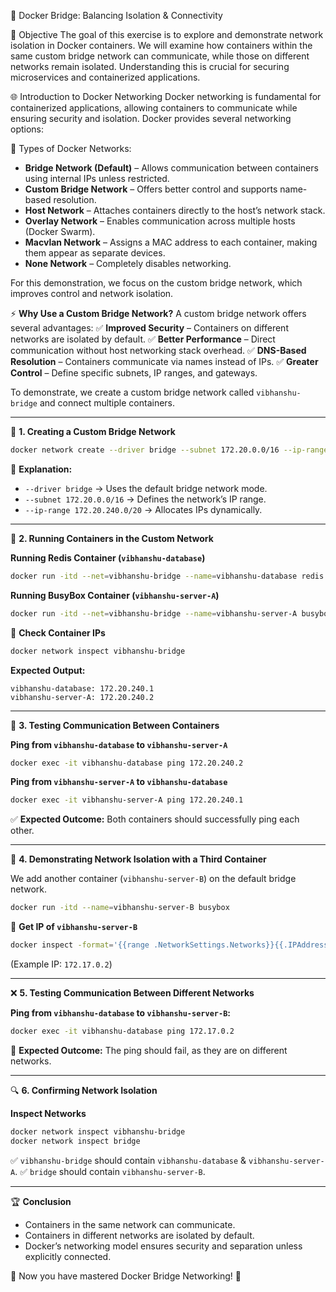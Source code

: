 🚀 Docker Bridge: Balancing Isolation & Connectivity

📌 Objective
The goal of this exercise is to explore and demonstrate network isolation in Docker containers. We will examine how containers within the same custom bridge network can communicate, while those on different networks remain isolated. Understanding this is crucial for securing microservices and containerized applications.

🌐 Introduction to Docker Networking
Docker networking is fundamental for containerized applications, allowing containers to communicate while ensuring security and isolation. Docker provides several networking options:

🔹 Types of Docker Networks:
- **Bridge Network (Default)** – Allows communication between containers using internal IPs unless restricted.
- **Custom Bridge Network** – Offers better control and supports name-based resolution.
- **Host Network** – Attaches containers directly to the host’s network stack.
- **Overlay Network** – Enables communication across multiple hosts (Docker Swarm).
- **Macvlan Network** – Assigns a MAC address to each container, making them appear as separate devices.
- **None Network** – Completely disables networking.

For this demonstration, we focus on the custom bridge network, which improves control and network isolation.

⚡ **Why Use a Custom Bridge Network?**
A custom bridge network offers several advantages:
✅ **Improved Security** – Containers on different networks are isolated by default.
✅ **Better Performance** – Direct communication without host networking stack overhead.
✅ **DNS-Based Resolution** – Containers communicate via names instead of IPs.
✅ **Greater Control** – Define specific subnets, IP ranges, and gateways.

To demonstrate, we create a custom bridge network called `vibhanshu-bridge` and connect multiple containers.

---

🔧 **1. Creating a Custom Bridge Network**
```sh
docker network create --driver bridge --subnet 172.20.0.0/16 --ip-range 172.20.240.0/20 vibhanshu-bridge
```
📝 **Explanation:**
- `--driver bridge` → Uses the default bridge network mode.
- `--subnet 172.20.0.0/16` → Defines the network’s IP range.
- `--ip-range 172.20.240.0/20` → Allocates IPs dynamically.

---

🚀 **2. Running Containers in the Custom Network**

**Running Redis Container (`vibhanshu-database`)**
```sh
docker run -itd --net=vibhanshu-bridge --name=vibhanshu-database redis
```

**Running BusyBox Container (`vibhanshu-server-A`)**
```sh
docker run -itd --net=vibhanshu-bridge --name=vibhanshu-server-A busybox
```

📌 **Check Container IPs**
```sh
docker network inspect vibhanshu-bridge
```
**Expected Output:**
```
vibhanshu-database: 172.20.240.1
vibhanshu-server-A: 172.20.240.2
```

---

🔄 **3. Testing Communication Between Containers**

**Ping from `vibhanshu-database` to `vibhanshu-server-A`**
```sh
docker exec -it vibhanshu-database ping 172.20.240.2
```

**Ping from `vibhanshu-server-A` to `vibhanshu-database`**
```sh
docker exec -it vibhanshu-server-A ping 172.20.240.1
```
✅ **Expected Outcome:** Both containers should successfully ping each other.

---

🚧 **4. Demonstrating Network Isolation with a Third Container**

We add another container (`vibhanshu-server-B`) on the default bridge network.
```sh
docker run -itd --name=vibhanshu-server-B busybox
```

📌 **Get IP of `vibhanshu-server-B`**
```sh
docker inspect -format='{{range .NetworkSettings.Networks}}{{.IPAddress}}{{end}}' vibhanshu-server-B
```
(Example IP: `172.17.0.2`)

---

❌ **5. Testing Communication Between Different Networks**

**Ping from `vibhanshu-database` to `vibhanshu-server-B`:**
```sh
docker exec -it vibhanshu-database ping 172.17.0.2
```
🚨 **Expected Outcome:** The ping should fail, as they are on different networks.

---

🔍 **6. Confirming Network Isolation**

**Inspect Networks**
```sh
docker network inspect vibhanshu-bridge
docker network inspect bridge
```
✅ `vibhanshu-bridge` should contain `vibhanshu-database` & `vibhanshu-server-A`.
✅ `bridge` should contain `vibhanshu-server-B`.

---

🏆 **Conclusion**
- Containers in the same network can communicate.
- Containers in different networks are isolated by default.
- Docker’s networking model ensures security and separation unless explicitly connected.

🚀 Now you have mastered Docker Bridge Networking! 🎯

